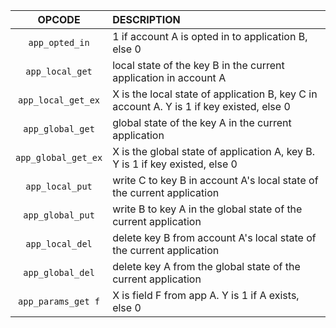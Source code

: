 |        OPCODE         | DESCRIPTION                                                                                                                                                                                                                                                                                                                                                                                                                                                   |
|:---------------------:|:--------------------------------------------------------------------------------------------------------------------------------------------------------------------------------------------------------------------------------------------------------------------------------------------------------------------------------------------------------------------------------------------------------------------------------------------------------------|
|    `app_opted_in`     | 1 if account A is opted in to application B, else 0                                                                                                                                                                                                                                                                                                                                                                                                           |
|    `app_local_get`    | local state of the key B in the current application in account A                                                                                                                                                                                                                                                                                                                                                                                              |
|  `app_local_get_ex`   | X is the local state of application B, key C in account A. Y is 1 if key existed, else 0                                                                                                                                                                                                                                                                                                                                                                      |
|   `app_global_get`    | global state of the key A in the current application                                                                                                                                                                                                                                                                                                                                                                                                          |
|  `app_global_get_ex`  | X is the global state of application A, key B. Y is 1 if key existed, else 0                                                                                                                                                                                                                                                                                                                                                                                  |
|    `app_local_put`    | write C to key B in account A's local state of the current application                                                                                                                                                                                                                                                                                                                                                                                        |
|   `app_global_put`    | write B to key A in the global state of the current application                                                                                                                                                                                                                                                                                                                                                                                               |
|    `app_local_del`    | delete key B from account A's local state of the current application                                                                                                                                                                                                                                                                                                                                                                                          |
|   `app_global_del`    | delete key A from the global state of the current application                                                                                                                                                                                                                                                                                                                                                                                                 |
|  `app_params_get f`   | X is field F from app A. Y is 1 if A exists, else 0                                                                                                                                                                                                                                                                                                                                                                                                           |
